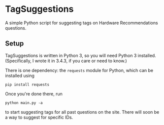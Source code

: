 # TagSuggestions
A simple Python script for suggesting tags on Hardware Recommendations questions.

## Setup
TagSuggestions is written in Python 3, so you will need Python 3 installed. (Specifically, I wrote it in 3.4.3, if you care or need to know.)

There is one dependency: the `requests` module for Python, which can be installed using

    pip install requests
    
Once you're done there, run

    python main.py -a
    
to start suggesting tags for all past questions on the site. There will soon be a way to suggest for specific IDs.